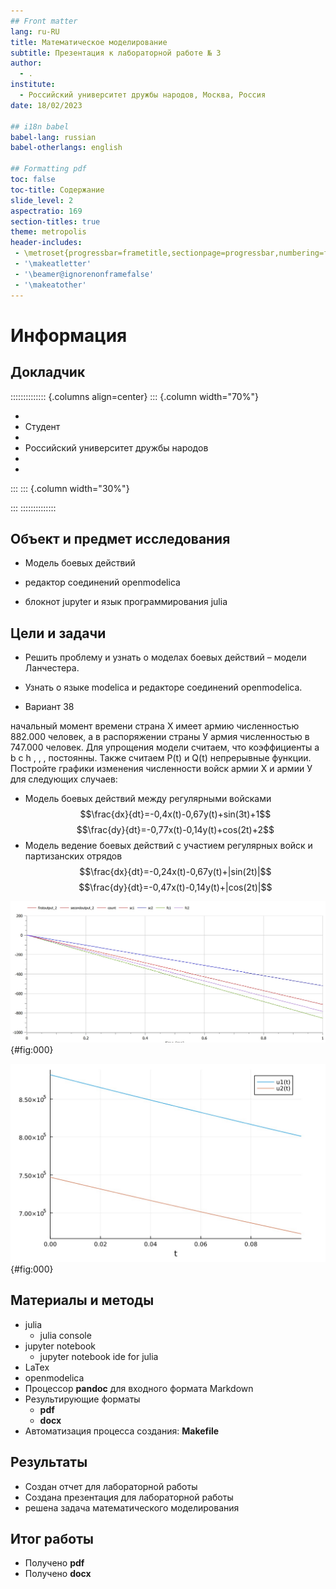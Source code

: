 ```yaml
---
## Front matter
lang: ru-RU
title: Математическое моделирование
subtitle: Презентация к лабораторной работе № 3
author:
  - .
institute:
  - Российский университет дружбы народов, Москва, Россия
date: 18/02/2023

## i18n babel
babel-lang: russian
babel-otherlangs: english

## Formatting pdf
toc: false
toc-title: Содержание
slide_level: 2
aspectratio: 169
section-titles: true
theme: metropolis
header-includes:
 - \metroset{progressbar=frametitle,sectionpage=progressbar,numbering=fraction}
 - '\makeatletter'
 - '\beamer@ignorenonframefalse'
 - '\makeatother'
---
```


# Информация

## Докладчик

:::::::::::::: {.columns align=center}
::: {.column width="70%"}

  * 
  * Студент
  * 
  * Российский университет дружбы народов
  * 
  * 

:::
::: {.column width="30%"}

:::
::::::::::::::

## Объект и предмет исследования

- Модель боевых действий

- редактор соединений openmodelica

- блокнот jupyter и язык программирования julia

## Цели и задачи

- Решить проблему и узнать о моделах боевых действий – модели Ланчестера.

- Узнать о языке modelica и редакторе соединений openmodelica.

- Вариант 38
    
начальный момент времени страна Х имеет армию численностью 882.000 человек, а в распоряжении страны У армия численностью в 747.000 человек. Для упрощения модели считаем, что коэффициенты a b c h , , , постоянны. Также считаем P(t) и Q(t) непрерывные функции. Постройте графики изменения численности войск армии Х и армии У для
следующих случаев:
- Модель боевых действий между регулярными войсками
$$\frac{dx}{dt}=-0,4x(t)-0,67y(t)+sin(3t)+1$$
$$\frac{dy}{dt}=-0,77x(t)-0,14y(t)+cos(2t)+2$$
- Модель ведение боевых действий с участием регулярных     войск и партизанских отрядов
$$\frac{dx}{dt}=-0,24x(t)-0,67y(t)+|sin(2t)|$$
$$\frac{dy}{dt}=-0,47x(t)-0,14y(t)+|cos(2t)|$$


      
![bothcases](image/bothcases.jpg "picture.0"){#fig:000}

![juliafc](image/juliafirstcase.jpg "picture.4"){#fig:000}

## Материалы и методы

- julia
  - julia console
- jupyter notebook
  - jupyter notebook ide for julia
- LaTex 
- openmodelica   
- Процессор **pandoc** для входного формата Markdown    
- Результирующие форматы    
	- **pdf**    
	- **docx**     
- Автоматизация процесса создания: **Makefile**       

## Результаты

- Создан отчет для лабораторной работы
- Создана презентация для лабораторной работы
- решена задача математического моделирования

## Итог работы

- Получено **pdf**      
- Получено **docx**     
